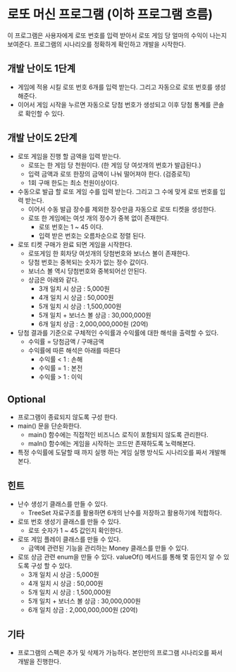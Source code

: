 # 로또 머신 프로그램 (이하 프로그램 흐름)

이 프로그램은 사용자에게 로또 번호를 입력 받아서 로또 게임 당 얼마의 수익이 나는지 보여준다.
프로그램의 시나리오를 정확하게 확인하고 개발을 시작한다.

## 개발 난이도 1단계

- 게임에 적용 시킬 로또 번호 6개를 입력 받는다. 그리고 자동으로 로또 번호를 생성해준다.
- 이어서 게임 시작을 누르면 자동으로 당첨 번호가 생성되고 이후 당첨 통계를 콘솔로 확인할 수 있다.

## 개발 난이도 2단계

- 로또 게임을 진행 할 금액을 입력 받는다.
  - 로또는 한 게임 당 천원이다. (한 게임 당 여섯개의 번호가 발급된다.)
  - 입력 금액과 로또 한장의 금액이 나눠 떨어져야 한다. (검증로직)
  - 1회 구매 한도는 최소 천원이상이다.
- 수동으로 발급 할 로또 게임 수를 입력 받는다. 그리고 그 수에 맞게 로또 번호를 입력 받는다.
  - 이어서 수동 발급 장수를 제외한 장수만큼 자동으로 로또 티켓을 생성한다.
  - 로또 한 게임에는 여섯 개의 정수가 중복 없이 존재한다.
    - 로또 번호는 1 ~ 45 이다.
    - 입력 받은 번호는 오름차순으로 정렬 된다.
- 로또 티켓 구매가 완료 되면 게임을 시작한다.
  - 로또게임 한 회차당 여섯개의 당첨번호와 보너스 볼이 존재한다.
  - 당첨 번호는 중복되는 숫자가 없는 정수 값이다.
  - 보너스 볼 역시 당첨번호와 중복되어선 안된다.
  - 상금은 아래와 같다.
    - 3개 일치 시 상금 : 5,000원
    - 4개 일치 시 상금 : 50,000원
    - 5개 일치 시 상금 : 1,500,000원
    - 5개 일치 + 보너스 볼 상금 : 30,000,000원
    - 6개 일치 상금 : 2,000,000,000원 (20억)
- 당첨 결과를 기준으로 구체적인 수익률과 수익률에 대한 해석을 출력할 수 있다.
  - 수익률 = 당첨금액 / 구매금액
  - 수익률에 따른 해석은 아래를 따른다
    - 수익률 < 1 : 손해
    - 수익률 = 1 : 본전
    - 수익률 > 1 : 이익

## Optional

- 프로그램이 종료되지 않도록 구성 한다.
- main() 문을 단순화한다.
  - main() 함수에는 직접적인 비즈니스 로직이 포함되지 않도록 관리한다.
  - maIn() 함수에는 게임을 시작하는 코드만 존재하도록 노력해본다.
- 특정 수익률에 도달할 때 까지 실행 하는 게임 실행 방식도 시나리오를 짜서 개발해본다.

## 힌트

- 난수 생성기 클래스를 만들 수 있다.
  - TreeSet 자료구조를 활용하면 6개의 난수를 저장하고 활용하기에 적합하다.
- 로또 번호 생성기 클래스를 만들 수 있다.
  - 로또 숫자가 1 ~ 45 값인지 확인한다.
- 로또 게임 플레이 클래스를 만들 수 있다.
  - 금액에 관련된 기능을 관리하는 Money 클래스를 만들 수 있다.
- 로또 상금 관련 enum을 만들 수 있다. valueOf() 메서드를 통해 몇 등인지 알 수 있도록 구성 할 수 있다.
  - 3개 일치 시 상금 : 5,000원
  - 4개 일치 시 상금 : 50,000원
  - 5개 일치 시 상금 : 1,500,000원
  - 5개 일치 + 보너스 볼 상금 : 30,000,000원
  - 6개 일치 상금 : 2,000,000,000원 (20억)

## 기타

- 프로그램의 스펙은 추가 및 삭제가 가능하다. 본인만의 프로그램 시나리오를 짜서 개발을 진행한다.
